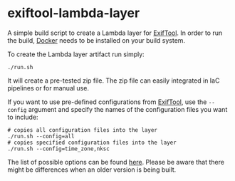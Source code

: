 # exiftool-lambda-layer

A simple build script to create a Lambda layer for [ExifTool](https://exiftool.org/). In order to run the build, [Docker](https://www.docker.com/) needs to be installed on your build system.

To create the Lambda layer artifact run simply:

```
./run.sh
```

It will create a pre-tested zip file. The zip file can easily integrated in IaC pipelines or for manual use.

If you want to use pre-defined configurations from [ExifTool](https://exiftool.org/), use the `--config` argument and specify the names of the configuration files you want to include:

```
# copies all configuration files into the layer
./run.sh --config=all
# copies specified configuration files into the layer
./run.sh --config=time_zone,nksc
```

The list of possible options can be found [here](https://github.com/exiftool/exiftool/tree/master/config_files). Please be aware that there might be differences when an older version is being built.

